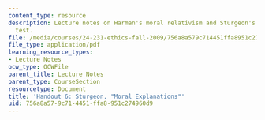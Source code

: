 ```yaml
---
content_type: resource
description: Lecture notes on Harman's moral relativism and Sturgeon's counterfactual
  test.
file: /media/courses/24-231-ethics-fall-2009/756a8a579c714451ffa8951c274960d9_MIT24_231F09_lec07.pdf
file_type: application/pdf
learning_resource_types:
- Lecture Notes
ocw_type: OCWFile
parent_title: Lecture Notes
parent_type: CourseSection
resourcetype: Document
title: 'Handout 6: Sturgeon, "Moral Explanations"'
uid: 756a8a57-9c71-4451-ffa8-951c274960d9
---
```

